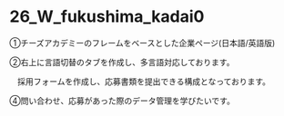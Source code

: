 # 26_W_fukushima_kadai0
<p>①チーズアカデミーのフレームをベースとした企業ページ(日本語/英語版)</p>
<p>②右上に言語切替のタブを作成し、多言語対応しております。</p>
<p>　採用フォームを作成し、応募書類を提出できる構成となっております。</p>
<p>④問い合わせ、応募があった際のデータ管理を学びたいです。</p>
